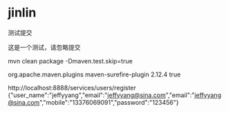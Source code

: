 # jinlin
测试提交


这是一个测试，请忽略提交

mvn clean package -Dmaven.test.skip=true

<plugin>
<groupId>org.apache.maven.plugins</groupId>
<artifactId>maven-surefire-plugin</artifactId>
<version>2.12.4</version>
<configuration>
	<skipTests>true</skipTests>
</configuration>
</plugin>

http://localhost:8888/services/users/register
{"user_name":"jeffyyang","email":"jeffyyang@sina.com","email":"jeffyyang@sina.com","mobile":"13376069091","password":"123456"}